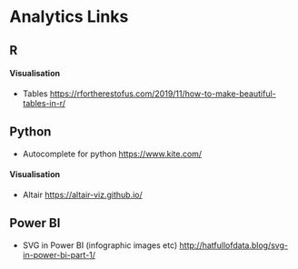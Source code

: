 # Analytics Links

## R

#### Visualisation
- Tables https://rfortherestofus.com/2019/11/how-to-make-beautiful-tables-in-r/

## Python
- Autocomplete for python https://www.kite.com/

#### Visualisation
- Altair https://altair-viz.github.io/

## Power BI
- SVG in Power BI (infographic images etc) http://hatfullofdata.blog/svg-in-power-bi-part-1/
